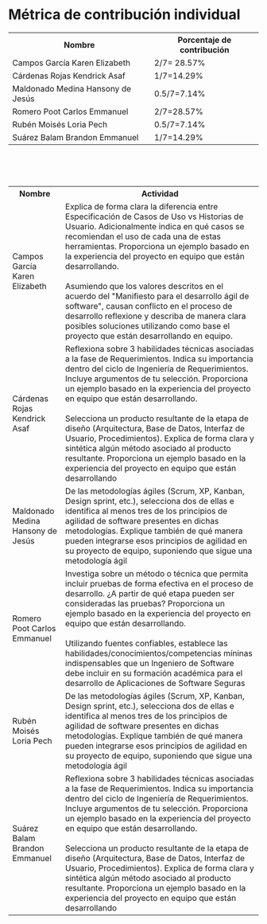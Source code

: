 # ﻿Métrica de contribución individual
 
<table align=center>  
   <tr>  
      <th>Nombre</th>  
      <th>Porcentaje de contribución</th>   
   </tr> 
    <tr>  
      <td>Campos García Karen Elizabeth</td>  
       <td> 2/7= 28.57%</td>    
   </tr> 
   <tr>  
      <td>Cárdenas Rojas Kendrick Asaf</td>  
       <td>1/7=14.29%</td>
   </tr> 
    <tr>  
      <td>Maldonado Medina Hansony de Jesús</td>  
      <td>0.5/7=7.14%</td>
   </tr> 
    <tr>  
      <td>Romero Poot Carlos Emmanuel</td>  
       <td>2/7=28.57%</td>
   </tr> 
     <tr>  
      <td>Rubén Moisés Loria Pech</td>  
        <td>0.5/7=7.14%</td>
   </tr> 
    <tr>  
      <td>Suárez Balam Brandon Emmanuel</td> 
      <td>1/7=14.29%</td>
   </tr> 
 </table>

<br><br><br>

<table align=center>  
   <tr>  
      <th>Nombre</th>  
      <th>Actividad</th>   
   </tr> 
    <tr>  
      <td>Campos García Karen Elizabeth</td>  
       <td> Explica de forma clara la diferencia entre Especificación de Casos de Uso vs Historias de Usuario. Adicionalmente indica en qué casos se recomiendan el uso de cada una de estas herramientas. Proporciona un ejemplo basado en la experiencia del proyecto en equipo que están desarrollando.<br><br>
       Asumiendo que los valores descritos en el acuerdo del "Manifiesto para el desarrollo ágil de software", causan conflicto en el proceso de desarrollo reflexione y describa de manera clara posibles soluciones utilizando como base el proyecto que están desarrollando en equipo.
</td>    
   </tr> 
   <tr>  
      <td>Cárdenas Rojas Kendrick Asaf</td>  
       <td>Reflexiona sobre 3 habilidades técnicas asociadas a la fase de Requerimientos. Indica su importancia dentro del ciclo de Ingeniería de Requerimientos. Incluye argumentos de tu selección. Proporciona un ejemplo basado en la experiencia del proyecto en equipo que están desarrollando.<br><br>
Selecciona un producto resultante de la etapa de diseño (Arquitectura, Base de Datos, Interfaz de Usuario, Procedimientos). Explica de forma clara y sintética algún método asociado al producto resultante. Proporciona un ejemplo basado en la experiencia del proyecto en equipo que están desarrollando
</td>
   </tr> 
    <tr>  
      <td>Maldonado Medina Hansony de Jesús</td>  
      <td>De las metodologías ágiles (Scrum, XP, Kanban, Design sprint, etc.), selecciona dos de ellas e identifica al menos tres de los principios de agilidad de software presentes en dichas metodologías. Explique también de qué manera pueden integrarse esos principios de agilidad en su proyecto de equipo, suponiendo que sigue una metodología ágil
</td>
   </tr> 
    <tr>  
      <td>Romero Poot Carlos Emmanuel</td>  
       <td>Investiga sobre un método o técnica que permita incluir pruebas de forma efectiva en el proceso de desarrollo. ¿A partir de qué etapa pueden ser consideradas las pruebas? Proporciona un ejemplo basado en la experiencia del proyecto en equipo que están desarrollando.<br><br>
Utilizando fuentes confiables, establece las habilidades/conocimientos/competencias míninas indispensables que un Ingeniero de Software debe incluir en su formación académica para el desarrollo de Aplicaciones de Software Seguras
</td>
   </tr> 
     <tr>  
      <td>Rubén Moisés Loria Pech</td>  
        <td>De las metodologías ágiles (Scrum, XP, Kanban, Design sprint, etc.), selecciona dos de ellas e identifica al menos tres de los principios de agilidad de software presentes en dichas metodologías. Explique también de qué manera pueden integrarse esos principios de agilidad en su proyecto de equipo, suponiendo que sigue una metodología ágil
</td>
   </tr> 
    <tr>  
      <td>Suárez Balam Brandon Emmanuel</td> 
       <td>Reflexiona sobre 3 habilidades técnicas asociadas a la fase de Requerimientos. Indica su importancia dentro del ciclo de Ingeniería de Requerimientos. Incluye argumentos de tu selección. Proporciona un ejemplo basado en la experiencia del proyecto en equipo que están desarrollando.<br><br>
Selecciona un producto resultante de la etapa de diseño (Arquitectura, Base de Datos, Interfaz de Usuario, Procedimientos). Explica de forma clara y sintética algún método asociado al producto resultante. Proporciona un ejemplo basado en la experiencia del proyecto en equipo que están desarrollando
</td>
   </tr> 
 </table>

<!--stackedit_data:
eyJoaXN0b3J5IjpbMTA0Njk2MTQzMyw4NDUyMzU0OTYsNjY5Nj
E2ODU4LC0xMTA5NjI0MjE3LDY2OTYxNjg1OCwtNjQ4ODYyMzcs
MTEwODMzNDc1MSwxOTA3NjExODQ1LC03MTM5MzM5MzNdfQ==
-->